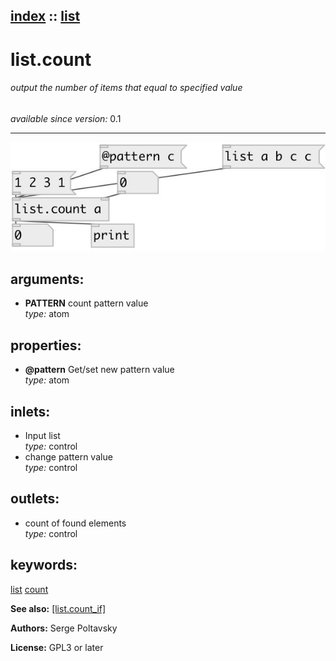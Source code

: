 [index](index.html) :: [list](category_list.html)
---

# list.count

###### output the number of items that equal to specified value

*available since version:* 0.1

---




[![example](../examples/img/list.count.jpg)](../examples/pd/list.count.pd)



## arguments:

* **PATTERN**
count pattern value<br>
_type:_ atom<br>





## properties:

* **@pattern** 
Get/set new pattern value<br>
_type:_ atom<br>



## inlets:

* Input list<br>
_type:_ control
* change pattern value<br>
_type:_ control



## outlets:

* count of found elements<br>
_type:_ control



## keywords:

[list](keywords/list.html)
[count](keywords/count.html)



**See also:**
[\[list.count_if\]](list.count_if.html)




**Authors:** Serge Poltavsky




**License:** GPL3 or later





